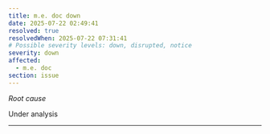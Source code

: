 ```yaml
---
title: m.e. doc down
date: 2025-07-22 02:49:41
resolved: true
resolvedWhen: 2025-07-22 07:31:41
# Possible severity levels: down, disrupted, notice
severity: down
affected:
  - m.e. doc
section: issue
---
```


*Root cause*

Under analysis

---



